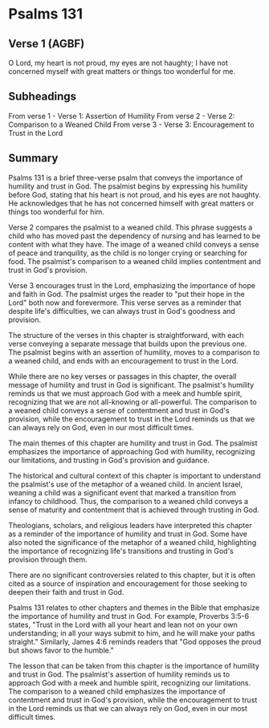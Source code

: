# Psalms 131

## Verse 1 (AGBF)

O Lord, my heart is not proud, my eyes are not haughty; I have not concerned myself with great matters or things too wonderful for me.

## Subheadings

From verse 1 - Verse 1: Assertion of Humility
From verse 2 - Verse 2: Comparison to a Weaned Child
From verse 3 - Verse 3: Encouragement to Trust in the Lord

## Summary

Psalms 131 is a brief three-verse psalm that conveys the importance of humility and trust in God. The psalmist begins by expressing his humility before God, stating that his heart is not proud, and his eyes are not haughty. He acknowledges that he has not concerned himself with great matters or things too wonderful for him. 

Verse 2 compares the psalmist to a weaned child. This phrase suggests a child who has moved past the dependency of nursing and has learned to be content with what they have. The image of a weaned child conveys a sense of peace and tranquility, as the child is no longer crying or searching for food. The psalmist's comparison to a weaned child implies contentment and trust in God's provision. 

Verse 3 encourages trust in the Lord, emphasizing the importance of hope and faith in God. The psalmist urges the reader to "put their hope in the Lord" both now and forevermore. This verse serves as a reminder that despite life's difficulties, we can always trust in God's goodness and provision. 

The structure of the verses in this chapter is straightforward, with each verse conveying a separate message that builds upon the previous one. The psalmist begins with an assertion of humility, moves to a comparison to a weaned child, and ends with an encouragement to trust in the Lord. 

While there are no key verses or passages in this chapter, the overall message of humility and trust in God is significant. The psalmist's humility reminds us that we must approach God with a meek and humble spirit, recognizing that we are not all-knowing or all-powerful. The comparison to a weaned child conveys a sense of contentment and trust in God's provision, while the encouragement to trust in the Lord reminds us that we can always rely on God, even in our most difficult times. 

The main themes of this chapter are humility and trust in God. The psalmist emphasizes the importance of approaching God with humility, recognizing our limitations, and trusting in God's provision and guidance. 

The historical and cultural context of this chapter is important to understand the psalmist's use of the metaphor of a weaned child. In ancient Israel, weaning a child was a significant event that marked a transition from infancy to childhood. Thus, the comparison to a weaned child conveys a sense of maturity and contentment that is achieved through trusting in God. 

Theologians, scholars, and religious leaders have interpreted this chapter as a reminder of the importance of humility and trust in God. Some have also noted the significance of the metaphor of a weaned child, highlighting the importance of recognizing life's transitions and trusting in God's provision through them. 

There are no significant controversies related to this chapter, but it is often cited as a source of inspiration and encouragement for those seeking to deepen their faith and trust in God. 

Psalms 131 relates to other chapters and themes in the Bible that emphasize the importance of humility and trust in God. For example, Proverbs 3:5-6 states, "Trust in the Lord with all your heart and lean not on your own understanding; in all your ways submit to him, and he will make your paths straight." Similarly, James 4:6 reminds readers that "God opposes the proud but shows favor to the humble." 

The lesson that can be taken from this chapter is the importance of humility and trust in God. The psalmist's assertion of humility reminds us to approach God with a meek and humble spirit, recognizing our limitations. The comparison to a weaned child emphasizes the importance of contentment and trust in God's provision, while the encouragement to trust in the Lord reminds us that we can always rely on God, even in our most difficult times.